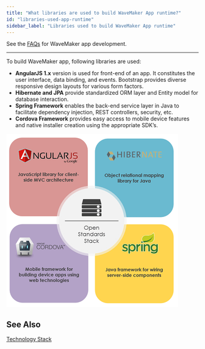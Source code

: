 ```yaml
---
title: "What libraries are used to build WaveMaker App runtime?"
id: "libraries-used-app-runtime"
sidebar_label: "Libraries used to build WaveMaker App runtime"
---
```

See the [FAQs](/learn/app-development/wavemaker-app-development-faqs) for WaveMaker app development.      

---

To build WaveMaker app, following libraries are used:

- **AngularJS 1.x** version is used for front-end of an app. It constitutes the user interface, data binding, and events. Bootstrap provides diverse responsive design layouts for various form factors.
- **Hibernate and JPA** provide standardized ORM layer and Entity model for database interaction.
- **Spring Framework** enables the back-end service layer in Java to facilitate dependency injection, REST controllers, security, etc.
- **Cordova Framework** provides easy access to mobile device features and native installer creation using the appropriate SDK’s.
    
[![](/learn/assets/OS_Technology_Stack.png)](/learn/assets/OS_Technology_Stack.png)
    
## See Also

[Technology Stack](/learn/app-development/wavemaker-overview/platform-overview/#technology-stack)

